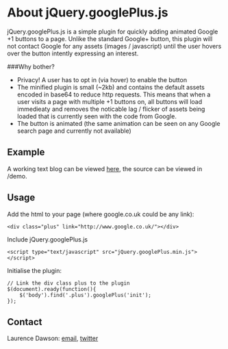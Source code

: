 # About jQuery.googlePlus.js

jQuery.googlePlus.js is a simple plugin for quickly adding animated Google +1 buttons to a page. Unlike the standard Google+ button, this plugin will not contact Google for any assets (images / javascript) until the user hovers over the button intently expressing an interest. 

###Why bother?

- Privacy! A user has to opt in (via hover) to enable the button
- The minified plugin is small (~2kb) and contains the default assets encoded in base64 to reduce http requests. This means that when a user visits a page with multiple +1 buttons on, all buttons will load immedieaty and removes the noticable lag / flicker of assets being loaded that is currently seen with the code from Google.
- The button is animated (the same animation can be seen on any Google search page and currently not available)


## Example

A working text blog can be viewed [here](http://laurencedawson.github.com/jQuery.googlePlus.js/), the source can be viewed in /demo.

## Usage

Add the html to your page (where google.co.uk could be any link):

	<div class="plus" link="http://www.google.co.uk/"></div>

Include jQuery.googlePlus.js

	<script type="text/javascript" src="jQuery.googlePlus.min.js"></script>

Initialise the plugin:

    // Link the div class plus to the plugin
	$(document).ready(function(){
    	$('body').find('.plus').googlePlus('init');
    });

## Contact

Laurence Dawson: [email](mailto:contact@laurencedawson.com), [twitter](http://twitter.com/#!/loljdawson)